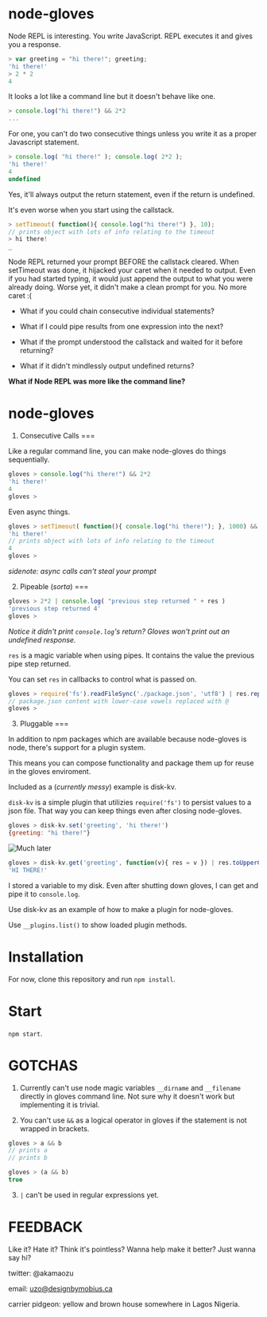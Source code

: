 # node-gloves

Node REPL is interesting. You write JavaScript. REPL executes it and gives you a response.

```js
> var greeting = "hi there!"; greeting;
'hi there!'
> 2 * 2
4
```

It looks a lot like a command line but it doesn't behave like one.

```js
> console.log("hi there!") && 2*2
...
```

For one, you can't do two consecutive things unless you write it as a proper Javascript statement.

```js
> console.log( "hi there!" ); console.log( 2*2 );
'hi there!'
4
undefined
```

Yes, it'll always output the return statement, even if the return is undefined.

It's even worse when you start using the callstack.

```js
> setTimeout( function(){ console.log("hi there!") }, 10);
// prints object with lots of info relating to the timeout
> hi there!
_
```

Node REPL returned your prompt BEFORE the callstack cleared. When setTimeout was done, it hijacked your caret when it needed to output.
Even if you had started typing, it would just append the output to what you were already doing. Worse yet, it didn't make a clean prompt for you. No more caret :(

- What if you could chain consecutive individual statements?

- What if I could pipe results from one expression into the next?

- What if the prompt understood the callstack and waited for it before returning?

- What if it didn't mindlessly output undefined returns?

**What if Node REPL was more like the command line?**

# node-gloves

1. Consecutive Calls
===

Like a regular command line, you can make node-gloves do things sequentially.

```js
gloves > console.log("hi there!") && 2*2
'hi there!'
4
gloves > 
```

Even async things.

```js
gloves > setTimeout( function(){ console.log("hi there!"); }, 1000) && 2*2
'hi there!'
// prints object with lots of info relating to the timeout
4
gloves >
```

*sidenote: async calls can't steal your prompt*

2. Pipeable (*sorta*)
===

```js
gloves > 2*2 | console.log( "previous step returned " + res )
'previous step returned 4'
gloves >
```

*Notice it didn't print `console.log`'s return? Gloves won't print out an undefined response.*

`res` is a magic variable when using pipes. It contains the value the previous pipe step returned.

You can set `res` in callbacks to control what is passed on.

```js
gloves > require('fs').readFileSync('./package.json', 'utf8') | res.replace(/([aeiou])/g, "@") | console.log( res )
// package.json content with lower-case vowels replaced with @
gloves >
```

3. Pluggable
===

In addition to npm packages which are available because node-gloves is node, there's support for a plugin system.

This means you can compose functionality and package them up for reuse in the gloves enviroment.

Included as a (*currently messy*) example is disk-kv.

`disk-kv` is a simple plugin that utilizies `require('fs')` to persist values to a json file. That way you can keep things even after closing node-gloves. 

```js
gloves > disk-kv.set('greeting', 'hi there!')
{greeting: "hi there!"}
```

![Much later](http://ragegenerator.com/images/ragebuilder-faces/Some-Time-Later-1/01%20-%20later7.jpg "Much later")

```js
gloves > disk-kv.get('greeting', function(v){ res = v }) | res.toUpperCase()
'HI THERE!'
```

I stored a variable to my disk. Even after shutting down gloves, I can get and pipe it to `console.log`.

Use disk-kv as an example of how to make a plugin for node-gloves.

Use `__plugins.list()` to show loaded plugin methods. 

# Installation

For now, clone this repository and run `npm install`.

# Start

`npm start`.

# GOTCHAS

1. Currently can't use node magic variables `__dirname` and `__filename` directly in gloves command line. Not sure why it doesn't work but implementing it is trivial.

2. You can't use `&&` as a logical operator in gloves if the statement is not wrapped in brackets.

```js
gloves > a && b
// prints a
// prints b
```

```js
gloves > (a && b)
true
```

3. `|` can't be used in regular expressions yet.

# FEEDBACK

Like it? Hate it? Think it's pointless? Wanna help make it better? Just wanna say hi?

twitter: @akamaozu

email: uzo@designbymobius.ca

carrier pidgeon: yellow and brown house somewhere in Lagos Nigeria.
